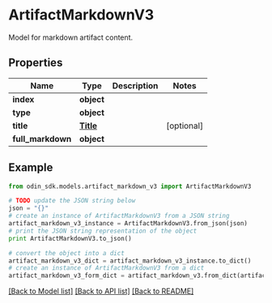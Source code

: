 # ArtifactMarkdownV3

Model for markdown artifact content.

## Properties

Name | Type | Description | Notes
------------ | ------------- | ------------- | -------------
**index** | **object** |  | 
**type** | **object** |  | 
**title** | [**Title**](Title.md) |  | [optional] 
**full_markdown** | **object** |  | 

## Example

```python
from odin_sdk.models.artifact_markdown_v3 import ArtifactMarkdownV3

# TODO update the JSON string below
json = "{}"
# create an instance of ArtifactMarkdownV3 from a JSON string
artifact_markdown_v3_instance = ArtifactMarkdownV3.from_json(json)
# print the JSON string representation of the object
print ArtifactMarkdownV3.to_json()

# convert the object into a dict
artifact_markdown_v3_dict = artifact_markdown_v3_instance.to_dict()
# create an instance of ArtifactMarkdownV3 from a dict
artifact_markdown_v3_form_dict = artifact_markdown_v3.from_dict(artifact_markdown_v3_dict)
```
[[Back to Model list]](../README.md#documentation-for-models) [[Back to API list]](../README.md#documentation-for-api-endpoints) [[Back to README]](../README.md)


